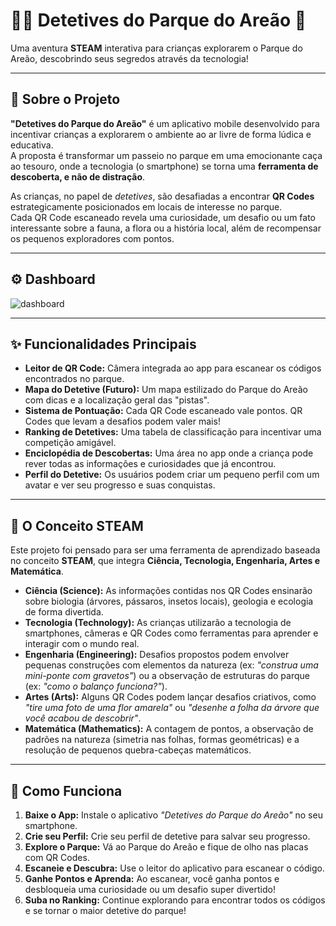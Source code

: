 # 🕵️‍♀️ Detetives do Parque do Areão 🌳
Uma aventura **STEAM** interativa para crianças explorarem o Parque do Areão, descobrindo seus segredos através da tecnologia!

---

## 📜 Sobre o Projeto
**"Detetives do Parque do Areão"** é um aplicativo mobile desenvolvido para incentivar crianças a explorarem o ambiente ao ar livre de forma lúdica e educativa.  
A proposta é transformar um passeio no parque em uma emocionante caça ao tesouro, onde a tecnologia (o smartphone) se torna uma **ferramenta de descoberta, e não de distração**.

As crianças, no papel de *detetives*, são desafiadas a encontrar **QR Codes** estrategicamente posicionados em locais de interesse no parque.  
Cada QR Code escaneado revela uma curiosidade, um desafio ou um fato interessante sobre a fauna, a flora ou a história local, além de recompensar os pequenos exploradores com pontos.

---
## ⚙ Dashboard
![dashboard](https://github.com/user-attachments/assets/eb0d8b9d-592e-4d98-98df-557f3a287126)

---
## ✨ Funcionalidades Principais
- **Leitor de QR Code:** Câmera integrada ao app para escanear os códigos encontrados no parque.  
- **Mapa do Detetive (Futuro):** Um mapa estilizado do Parque do Areão com dicas e a localização geral das "pistas".  
- **Sistema de Pontuação:** Cada QR Code escaneado vale pontos. QR Codes que levam a desafios podem valer mais!  
- **Ranking de Detetives:** Uma tabela de classificação para incentivar uma competição amigável.  
- **Enciclopédia de Descobertas:** Uma área no app onde a criança pode rever todas as informações e curiosidades que já encontrou.  
- **Perfil do Detetive:** Os usuários podem criar um pequeno perfil com um avatar e ver seu progresso e suas conquistas.  

---

## 🧠 O Conceito STEAM
Este projeto foi pensado para ser uma ferramenta de aprendizado baseada no conceito **STEAM**, que integra **Ciência, Tecnologia, Engenharia, Artes e Matemática**.

- **Ciência (Science):** As informações contidas nos QR Codes ensinarão sobre biologia (árvores, pássaros, insetos locais), geologia e ecologia de forma divertida.  
- **Tecnologia (Technology):** As crianças utilizarão a tecnologia de smartphones, câmeras e QR Codes como ferramentas para aprender e interagir com o mundo real.  
- **Engenharia (Engineering):** Desafios propostos podem envolver pequenas construções com elementos da natureza (ex: *"construa uma mini-ponte com gravetos"*) ou a observação de estruturas do parque (ex: *"como o balanço funciona?"*).  
- **Artes (Arts):** Alguns QR Codes podem lançar desafios criativos, como *"tire uma foto de uma flor amarela"* ou *"desenhe a folha da árvore que você acabou de descobrir"*.  
- **Matemática (Mathematics):** A contagem de pontos, a observação de padrões na natureza (simetria nas folhas, formas geométricas) e a resolução de pequenos quebra-cabeças matemáticos.  

---

## 🚀 Como Funciona
1. **Baixe o App:** Instale o aplicativo *"Detetives do Parque do Areão"* no seu smartphone.  
2. **Crie seu Perfil:** Crie seu perfil de detetive para salvar seu progresso.  
3. **Explore o Parque:** Vá ao Parque do Areão e fique de olho nas placas com QR Codes.  
4. **Escaneie e Descubra:** Use o leitor do aplicativo para escanear o código.  
5. **Ganhe Pontos e Aprenda:** Ao escanear, você ganha pontos e desbloqueia uma curiosidade ou um desafio super divertido!  
6. **Suba no Ranking:** Continue explorando para encontrar todos os códigos e se tornar o maior detetive do parque!  

